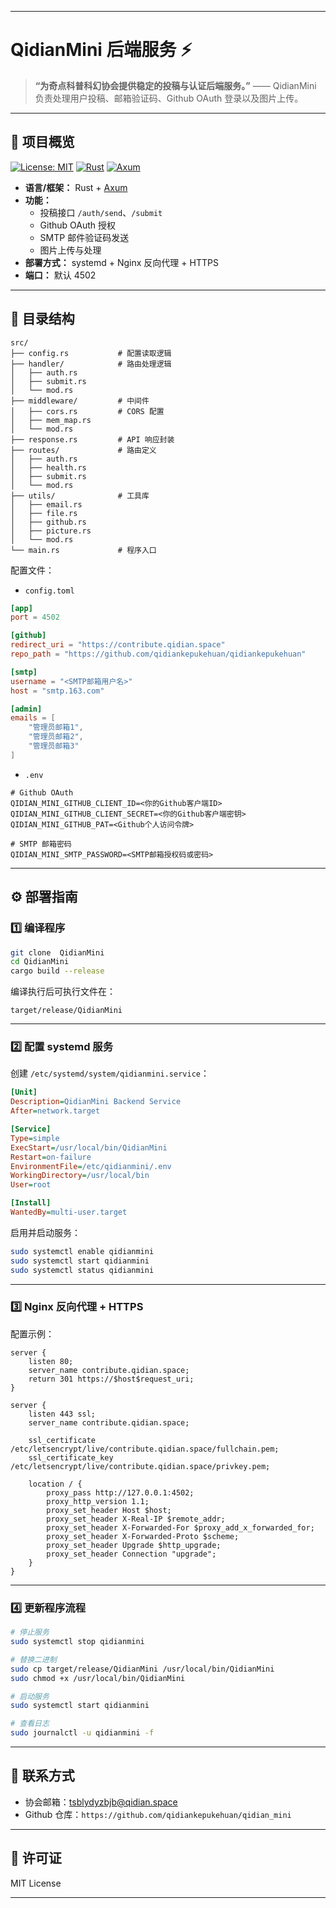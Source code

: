 
---

# QidianMini 后端服务 ⚡

> **“为奇点科普科幻协会提供稳定的投稿与认证后端服务。”**
> —— QidianMini 负责处理用户投稿、邮箱验证码、Github OAuth 登录以及图片上传。

---

## 🚀 项目概览

[![License: MIT](https://img.shields.io/badge/License-MIT-blue.svg)](https://opensource.org/licenses/MIT)
[![Rust](https://img.shields.io/badge/Rust-1.78+-orange.svg)](https://www.rust-lang.org/)
[![Axum](https://img.shields.io/badge/Axum-0.8.5-brightgreen.svg)](https://github.com/tokio-rs/axum)

* **语言/框架：** Rust + [Axum](https://github.com/tokio-rs/axum)
* **功能：**
    * 投稿接口 `/auth/send`、`/submit`
    * Github OAuth 授权
    * SMTP 邮件验证码发送
    * 图片上传与处理
* **部署方式：** systemd + Nginx 反向代理 + HTTPS
* **端口：** 默认 4502

---

## 📂 目录结构

```text
src/
├── config.rs           # 配置读取逻辑
├── handler/            # 路由处理逻辑
│   ├── auth.rs
│   ├── submit.rs
│   └── mod.rs
├── middleware/         # 中间件
│   ├── cors.rs         # CORS 配置
│   ├── mem_map.rs
│   └── mod.rs
├── response.rs         # API 响应封装
├── routes/             # 路由定义
│   ├── auth.rs
│   ├── health.rs
│   ├── submit.rs
│   └── mod.rs
├── utils/              # 工具库
│   ├── email.rs
│   ├── file.rs
│   ├── github.rs
│   ├── picture.rs
│   └── mod.rs
└── main.rs             # 程序入口
```

配置文件：

* `config.toml`

```toml
[app]
port = 4502

[github]
redirect_uri = "https://contribute.qidian.space"
repo_path = "https://github.com/qidiankepukehuan/qidiankepukehuan"

[smtp]
username = "<SMTP邮箱用户名>"
host = "smtp.163.com"

[admin]
emails = [
    "管理员邮箱1",
    "管理员邮箱2",
    "管理员邮箱3"
]
```

* `.env`

```env
# Github OAuth
QIDIAN_MINI_GITHUB_CLIENT_ID=<你的Github客户端ID>
QIDIAN_MINI_GITHUB_CLIENT_SECRET=<你的Github客户端密钥>
QIDIAN_MINI_GITHUB_PAT=<Github个人访问令牌>

# SMTP 邮箱密码
QIDIAN_MINI_SMTP_PASSWORD=<SMTP邮箱授权码或密码>
```

---

## ⚙️ 部署指南

### 1️⃣ 编译程序

```bash
git clone  QidianMini
cd QidianMini
cargo build --release
```

编译执行后可执行文件在：

```
target/release/QidianMini
```

---

### 2️⃣ 配置 systemd 服务

创建 `/etc/systemd/system/qidianmini.service`：

```ini
[Unit]
Description=QidianMini Backend Service
After=network.target

[Service]
Type=simple
ExecStart=/usr/local/bin/QidianMini
Restart=on-failure
EnvironmentFile=/etc/qidianmini/.env
WorkingDirectory=/usr/local/bin
User=root

[Install]
WantedBy=multi-user.target
```

启用并启动服务：

```bash
sudo systemctl enable qidianmini
sudo systemctl start qidianmini
sudo systemctl status qidianmini
```

---

### 3️⃣ Nginx 反向代理 + HTTPS

配置示例：

```nginx
server {
    listen 80;
    server_name contribute.qidian.space;
    return 301 https://$host$request_uri;
}

server {
    listen 443 ssl;
    server_name contribute.qidian.space;

    ssl_certificate     /etc/letsencrypt/live/contribute.qidian.space/fullchain.pem;
    ssl_certificate_key /etc/letsencrypt/live/contribute.qidian.space/privkey.pem;

    location / {
        proxy_pass http://127.0.0.1:4502;
        proxy_http_version 1.1;
        proxy_set_header Host $host;
        proxy_set_header X-Real-IP $remote_addr;
        proxy_set_header X-Forwarded-For $proxy_add_x_forwarded_for;
        proxy_set_header X-Forwarded-Proto $scheme;
        proxy_set_header Upgrade $http_upgrade;
        proxy_set_header Connection "upgrade";
    }
}
```

---

### 4️⃣ 更新程序流程

```bash
# 停止服务
sudo systemctl stop qidianmini

# 替换二进制
sudo cp target/release/QidianMini /usr/local/bin/QidianMini
sudo chmod +x /usr/local/bin/QidianMini

# 启动服务
sudo systemctl start qidianmini

# 查看日志
sudo journalctl -u qidianmini -f
```

---

## 👀 联系方式

* 协会邮箱：[tsblydyzbjb@qidian.space](mailto:tsblydyzbjb@qidian.space)
* Github 仓库：`https://github.com/qidiankepukehuan/qidian_mini`

---

## 📜 许可证

MIT License


---